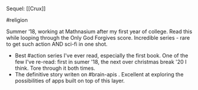 Sequel: [[Crux]]

#religion

Summer ‘18, working at Mathnasium after my first year of college. Read this while looping through the Only God Forgives score. Incredible series - rare to get such action AND sci-fi in one shot.

- Best #action series I've ever read, especially the first book. One of the few I've re-read: first in sumer '18, the next over christmas break '20 I think. Tore through it both times. 
- The definitive story writen on #brain-apis . Excellent at exploring the possibilities of apps built on top of this layer. 